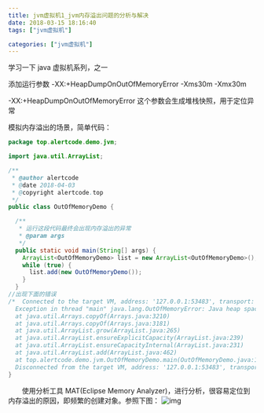 ```yaml
---
title: jvm虚拟机1_jvm内存溢出问题的分析与解决
date: 2018-03-15 18:16:40
tags: ["jvm虚拟机"]

categories: ["jvm虚拟机"]
---
```


学习一下 java 虚拟机系列，之一

<!--more-->

添加运行参数
-XX:+HeapDumpOnOutOfMemoryError -Xms30m -Xmx30m

-XX:+HeapDumpOnOutOfMemoryError 这个参数会生成堆栈快照，用于定位异常

模拟内存溢出的场景，简单代码：

```java
package top.alertcode.demo.jvm;

import java.util.ArrayList;

/**
 * @author alertcode
 * @date 2018-04-03
 * @copyright alertcode.top
 */
public class OutOfMemoryDemo {

  /**
   * 运行这段代码最终会出现内存溢出的异常
   * @param args
   */
  public static void main(String[] args) {
    ArrayList<OutOfMemoryDemo> list = new ArrayList<OutOfMemoryDemo>();
    while (true) {
      list.add(new OutOfMemoryDemo());
    }
  }
//出现下面的错误
/*  Connected to the target VM, address: '127.0.0.1:53483', transport: 'socket'
  Exception in thread "main" java.lang.OutOfMemoryError: Java heap space
  at java.util.Arrays.copyOf(Arrays.java:3210)
  at java.util.Arrays.copyOf(Arrays.java:3181)
  at java.util.ArrayList.grow(ArrayList.java:265)
  at java.util.ArrayList.ensureExplicitCapacity(ArrayList.java:239)
  at java.util.ArrayList.ensureCapacityInternal(ArrayList.java:231)
  at java.util.ArrayList.add(ArrayList.java:462)
  at top.alertcode.demo.jvm.OutOfMemoryDemo.main(OutOfMemoryDemo.java:15)
  Disconnected from the target VM, address: '127.0.0.1:53483', transport: 'socket'*/
}
```

&emsp;&emsp;使用分析工具 MAT(Eclipse Memory Analyzer)，进行分析，很容易定位到内存溢出的原因，即频繁的创建对象。参照下图：
![img](内存分析.jpg)
